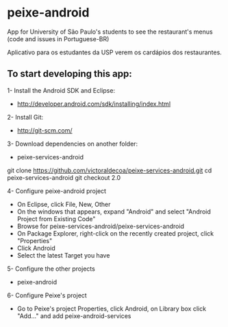 peixe-android
=============

App for University of São Paulo's students to see the restaurant's menus (code and issues in Portuguese-BR)

Aplicativo para os estudantes da USP verem os cardápios dos restaurantes.


To start developing this app:
-------------

1- Install the Android SDK and Eclipse:
 - http://developer.android.com/sdk/installing/index.html

2- Install Git:
 - http://git-scm.com/

3- Download dependencies on another folder:

 - peixe-services-android

 git clone https://github.com/victoraldecoa/peixe-services-android.git
 cd peixe-services-android
 git checkout 2.0

4- Configure peixe-android project

 - On Eclipse, click File, New, Other
 - On the windows that appears, expand "Android" and select "Android Project from Existing Code"
 - Browse for peixe-services-android/peixe-services-android
 - On Package Explorer, right-click on the recently created project, click "Properties"
 - Click Android
 - Select the latest Target you have

5- Configure the other projects
 - peixe-android

6- Configure Peixe's project
 - Go to Peixe's project Properties, click Android, on Library box click "Add..." and add peixe-android-services

